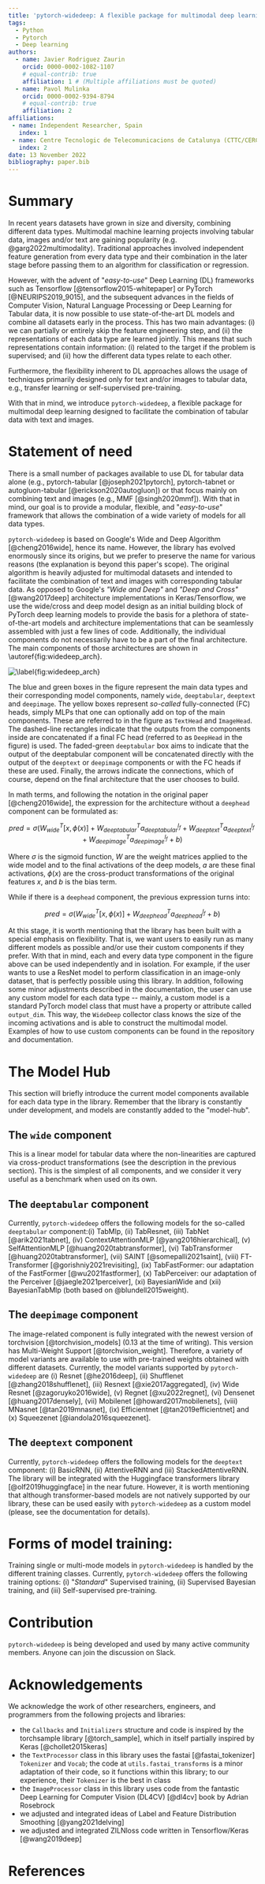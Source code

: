 ```yaml
---
title: 'pytorch-widedeep: A flexible package for multimodal deep learning'
tags:
  - Python
  - Pytorch
  - Deep learning
authors:
  - name: Javier Rodriguez Zaurin
    orcid: 0000-0002-1082-1107
    # equal-contrib: true
    affiliation: 1 # (Multiple affiliations must be quoted)
  - name: Pavol Mulinka
    orcid: 0000-0002-9394-8794
    # equal-contrib: true
    affiliation: 2
affiliations:
 - name: Independent Researcher, Spain
   index: 1
 - name: Centre Tecnologic de Telecomunicacions de Catalunya (CTTC/CERCA), Catalunya, Spain
   index: 2
date: 13 November 2022
bibliography: paper.bib
---
```


# Summary

In recent years datasets have grown in size and diversity, combining different data types. 
Multimodal machine learning projects involving tabular data, images and/or text are gaining popularity (e.g. @garg2022multimodality).
Traditional approaches involved independent feature generation from every data type and their combination in the later stage before passing them to an algorithm for classification or regression.

However, with the advent of "_easy-to-use_" Deep Learning (DL) frameworks such as Tensorflow [@tensorflow2015-whitepaper] or PyTorch [@NEURIPS2019_9015], and the subsequent advances in the fields of Computer Vision, Natural Language Processing or Deep Learning for Tabular data, it is now possible to use state-of-the-art DL models and combine all datasets early in the process. This has two main advantages: (i) we can partially or entirely skip the feature engineering step, and (ii) the representations of each data type are learned jointly. This means that such representations contain information: (i) related to the target if the problem is supervised; and (ii) how the different data types relate to each other.

Furthermore, the flexibility inherent to DL approaches allows the usage of techniques primarily designed only for text and/or images to tabular data, e.g., transfer learning or self-supervised pre-training.

With that in mind, we introduce `pytorch-widedeep`, a flexible package for multimodal deep learning designed to facilitate the combination of tabular data with text and images.

# Statement of need

There is a small number of packages available to use DL for tabular data alone (e.g., pytorch-tabular [@joseph2021pytorch], pytorch-tabnet or autogluon-tabular [@erickson2020autogluon]) or that focus mainly on combining text and images (e.g., MMF [@singh2020mmf]). With that in mind, our goal is to provide a modular, flexible, and "_easy-to-use_" framework that allows the combination of a wide variety of models for all data types.

`pytorch-widedeep` is based on Google's Wide and Deep Algorithm [@cheng2016wide], hence its name. However, the library has evolved enormously since its origins, but we prefer to preserve the name for various reasons (the explanation is beyond this paper's scope). The original algorithm is heavily adjusted for multimodal datasets and intended to facilitate the combination of text and images with corresponding tabular data. As opposed to Google's _"Wide and Deep"_ and _"Deep and Cross"_[@wang2017deep] architecture implementations in Keras/Tensorflow, we use the wide/cross and deep model design as an initial building block of PyTorch deep learning models to provide the basis for a plethora of state-of-the-art models and architecture implementations that can be seamlessly assembled with just a few lines of code. Additionally, the individual components do not necessarily have to be a part of the final architecture. The main components of those architectures are shown in \autoref{fig:widedeep_arch}.

![\label{fig:widedeep_arch}](figures/widedeep_arch.png)

The blue and green boxes in the figure represent the main data types and their corresponding model components, namely `wide`, `deeptabular`, `deeptext` and `deepimage`. The yellow boxes represent _so-called_ fully-connected (FC) heads, simply MLPs that one can optionally add on top of the main components. These are referred to in the figure as `TextHead` and `ImageHead`. The dashed-line rectangles indicate that the outputs from the components inside are concatenated if a final FC head (referred to as `DeepHead` in the figure) is used. The faded-green `deeptabular` box aims to indicate that the output of the deeptabular component will be concatenated directly with the output of the `deeptext` or `deepimage` components or with the FC heads if these are used. Finally, the arrows indicate the connections, which of course, depend on the final architecture that the user chooses to build.

In math terms, and following the notation in the original paper [@cheng2016wide], the expression for the architecture without a `deephead` component can be formulated as:


$$pred = \sigma(W_{wide}^{T}[x,\phi(x)] + W_{deeptabular}^{T}a_{deeptabular}^{l_f} + W_{deeptext}^{T}a_{deeptext}^{l_f} + W_{deepimage}^{T}a_{deepimage}^{l_f} + b)$$


Where $\sigma$ is the sigmoid function, $W$ are the weight matrices applied to the wide model and to the final activations of the deep models, $a$ are these final activations, $\phi(x)$ are the cross-product transformations of the original features $x$, and $b$ is the bias term.


While if there is a `deephead` component, the previous expression turns into:


$$pred = \sigma(W_{wide}^{T}[x,\phi(x)] + W_{deephead}^{T}a_{deephead}^{l_f} + b)$$


At this stage, it is worth mentioning that the library has been built with a special emphasis on flexibility. That is, we want users to easily run as many different models as possible and/or use their custom components if they prefer. With that in mind, each and every data type component in the figure above can be used independently and in isolation. For example, if the user wants to use a ResNet model to perform classification in an image-only dataset, that is perfectly possible using this library. In addition, following some minor adjustments described in the documentation, the user can use any custom model for each data type -- mainly, a custom model is a standard PyTorch model class that must have a property or attribute called `output_dim`. This way, the `WideDeep` collector class knows the size of the incoming activations and is able to construct the multimodal model. Examples of how to use custom components can be found in the repository and documentation.


# The Model Hub

This section will briefly introduce the current model components available for each data type in the library. Remember that the library is constantly under development, and models are constantly added to the "model-hub".

## The `wide` component

This is a linear model for tabular data where the non-linearities are captured via cross-product transformations (see the description in the previous section). This is the simplest of all components, and we consider it very useful as a benchmark when used on its own.


## The `deeptabular` component

Currently, `pytorch-widedeep` offers the following models for the so-called `deeptabular` component:(i) TabMlp, (ii) TabResnet, (iii) TabNet [@arik2021tabnet], (iv) ContextAttentionMLP [@yang2016hierarchical], (v) SelfAttentionMLP [@huang2020tabtransformer], (vi) TabTransformer [@huang2020tabtransformer], (vii) SAINT [@somepalli2021saint], (viii) FT-Transformer [@gorishniy2021revisiting], (ix) TabFastFormer: our adaptation of the FastFormer [@wu2021fastformer], (x) TabPerceiver: our adaptation of the Perceiver [@jaegle2021perceiver], (xi) BayesianWide and (xii) BayesianTabMlp (both based on @blundell2015weight).

## The `deepimage` component

The image-related component is fully integrated with the newest version of torchvision [@torchvision_models] (0.13 at the time of writing). This version has Multi-Weight Support [@torchvision_weight]. Therefore, a variety of model variants are available to use with pre-trained weights obtained with different datasets. Currently, the model variants supported by `pytorch-widedeep` are (i) Resnet [@he2016deep], (ii) Shufflenet [@zhang2018shufflenet], (iii) Resnext [@xie2017aggregated], (iv) Wide Resnet [@zagoruyko2016wide], (v) Regnet [@xu2022regnet], (vi) Densenet [@huang2017densely], (vii) Mobilenet [@howard2017mobilenets], (viii) MNasnet [@tan2019mnasnet], (ix) Efficientnet [@tan2019efficientnet] and (x) Squeezenet [@iandola2016squeezenet].

## The `deeptext` component

Currently, `pytorch-widedeep` offers the following models for the `deeptext` component: (i) BasicRNN, (ii) AttentiveRNN and (iii) StackedAttentiveRNN. The library will be integrated with the Huggingface transformers library [@olf2019huggingface] in the near future. However, it is worth mentioning that although transformer-based models are not natively supported by our library, these can be used easily with `pytorch-widedeep` as a custom model (please, see the documentation for details).

# Forms of model training:

Training single or multi-mode models in `pytorch-widedeep` is handled by the different training classes. Currently, `pytorch-widedeep` offers the following training options: (i) "_Standard_" Supervised training, (ii) Supervised Bayesian training, and (iii) Self-supervised pre-training.
  
# Contribution

`pytorch-widedeep` is being developed and used by many active community members. Anyone can join the discussion on Slack.

# Acknowledgements

We acknowledge the work of other researchers, engineers, and programmers from the following projects and libraries:

* the `Callbacks` and `Initializers` structure and code is inspired by the torchsample library [@torch_sample], which in itself partially inspired by Keras [@chollet2015keras]
* the `TextProcessor` class in this library uses the fastai [@fastai_tokenizer] `Tokenizer` and `Vocab`; the code at `utils.fastai_transforms` is a minor adaptation of their code, so it functions within this library; to our experience, their `Tokenizer` is the best in class
* the `ImageProcessor` class in this library uses code from the fantastic Deep Learning for Computer Vision (DL4CV) [@dl4cv] book by Adrian Rosebrock
* we adjusted and integrated ideas of Label and Feature Distribution Smoothing [@yang2021delving]
* we adjusted and integrated ZILNloss code written in Tensorflow/Keras [@wang2019deep]

# References
